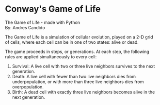 # Conway's Game of Life

The Game of Life - made with Python<br>
By: Andres Candido

The Game of Life is a simulation of cellular evolution, played on a 2-D grid of cells, where each cell can be in one of two states: alive or dead.

The game proceeds in steps, or generations. At each step, the following rules are applied simultaneously to every cell:

1. Survival: A live cell with two or three live neighbors survives to the next generation.
2. Death: A live cell with fewer than two live neighbors dies from underpopulation, or with more than three live neighbors dies from overpopulation.
3. Birth: A dead cell with exactly three live neighbors becomes alive in the next generation.
